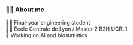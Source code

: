 ### 👨‍🎓 About me 

👨‍💻 Final-year engineering student  
👨‍🎓 École Centrale de Lyon / Master 2 B3H UCBL1  
🧬 Working on AI and biostatistics  


